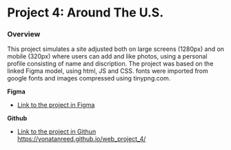 # Project 4: Around The U.S.

### Overview

This project simulates a site adjusted both on large screens (1280px) and on mobile (320px) where users can add and like photos, using a personal profile consisting of name and discription.
The project was based on the linked Figma model, using html, JS and CSS. fonts were imported from google fonts and images compressed using tinypng.com.

**Figma**

- [Link to the project in Figma](https://www.figma.com/file/SurN1jaeEQIhuZEDMhmWWf/Sprint-4-Around-The-U.S.-desktop-mobile?node-id=0%3A1)

**Github**

- [Link to the project in Githun]()
  https://yonatanreed.github.io/web_project_4/
